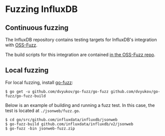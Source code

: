# Fuzzing InfluxDB

## Continuous fuzzing

The InfluxDB repository contains testing targets for InfluxDB's integration with
[OSS-Fuzz](https://google.github.io/oss-fuzz/).

The build scripts for this integration are contained [in the OSS-Fuzz repo](https://github.com/google/oss-fuzz/tree/master/projects/influxdb).

## Local fuzzing

For local fuzzing, install [go-fuzz](https://github.com/dvyukov/go-fuzz):

```
$ go get -u github.com/dvyukov/go-fuzz/go-fuzz github.com/dvyukov/go-fuzz/go-fuzz-build
```

Below is an example of building and running a fuzz test.
In this case, the test is located at `./jsonweb/fuzz.go`.

```
$ cd go/src/github.com/influxdata/influxdb/jsonweb
$ go-fuzz-build github.com/influxdata/influxdb/v2/jsonweb
$ go-fuzz -bin jsonweb-fuzz.zip
```
